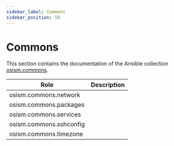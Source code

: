 ```yaml
---
sidebar_label: Commons
sidebar_position: 50
---
```


# Commons

This section contains the documentation of the Ansible collection [osism.commons](https://github.com/osism/ansible-collection-commons).

**Role**                       | **Description**
-------------------------------|----------------------------
osism.commons.network          |
osism.commons.packages         |
osism.commons.services         |
osism.commons.sshconfig        |
osism.commons.timezone         |
